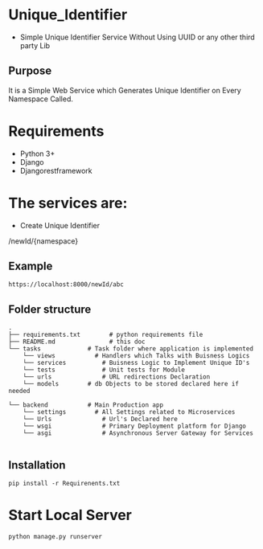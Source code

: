 # Unique_Identifier

- Simple Unique Identifier Service Without Using UUID or any other third party Lib



## Purpose

It is a Simple Web Service which Generates Unique Identifier on Every Namespace Called.

# Requirements

* Python 3+
* Django
* Djangorestframework

# The services are:

* Create Unique Identifier

/newId/{namespace}

## Example

```
https://localhost:8000/newId/abc
```

## Folder structure

```
.
├── requirements.txt        # python requirements file
├── README.md               # this doc               	    
└── tasks             # Task folder where application is implemented
    └── views	        # Handlers which Talks with Buisness Logics
    └── services		  # Buisness Logic to Implement Unique ID's
    └── tests		      # Unit tests for Module
    └── urls		      # URL redirections Declaration
    └── models        # db Objects to be stored declared here if needed 
    
└── backend           # Main Production app
    └── settings	    # All Settings related to Microservices
    └── Urls		      # Url's Declared here
    └── wsgi		      # Primary Deployment platform for Django 
    └── asgi		      # Asynchronous Server Gateway for Services
    
 ```   
 
 ## Installation
    
```
pip install -r Requirenents.txt
```   
# Start Local Server

```
python manage.py runserver
```
